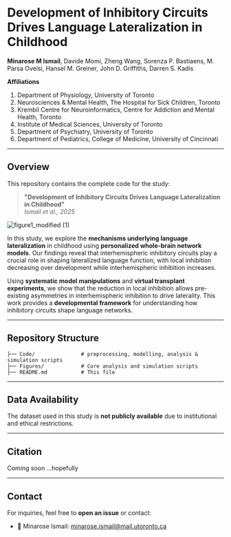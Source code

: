 # **Development of Inhibitory Circuits Drives Language Lateralization in Childhood**  
**Minarose M Ismail**, Davide Momi, Zheng Wang, Sorenza P. Bastiaens, M. Parsa Oveisi, Hansel M. Greiner, John D. Griffiths, Darren S. Kadis

**Affiliations**  
1. Department of Physiology, University of Toronto  
2. Neurosciences & Mental Health, The Hospital for Sick Children, Toronto  
3. Krembil Centre for Neuroinformatics, Centre for Addiction and Mental Health, Toronto  
4. Institute of Medical Sciences, University of Toronto  
5. Department of Psychiatry, University of Toronto  
6. Department of Pediatrics, College of Medicine, University of Cincinnati  
 
---

## **Overview**  
This repository contains the complete code for the study:  

> **"Development of Inhibitory Circuits Drives Language Lateralization in Childhood"**  
> *Ismail et al., 2025*

![figure1_modified (1)](https://github.com/user-attachments/assets/c0a3da7c-89ad-4dee-8a9c-3988d4545b3b)

In this study, we explore the **mechanisms underlying language lateralization** in childhood using **personalized whole-brain network models**. Our findings reveal that interhemispheric inhibitory circuits play a crucial role in shaping lateralized language function, with local inhibition decreasing over development while interhemispheric inhibition increases.  

Using **systematic model manipulations** and **virtual transplant experiments**, we show that the reduction in local inhibition allows pre-existing asymmetries in interhemispheric inhibition to drive laterality. This work provides a **developmental framework** for understanding how inhibitory circuits shape language networks.

---

## **Repository Structure**  
```
├── Code/               # preprocessing, modelling, analysis & simulation scripts
├── Figures/            # Core analysis and simulation scripts
├── README.md           # This file
```

---

## **Data Availability**  
The dataset used in this study is **not publicly available** due to institutional and ethical restrictions.  

---

## **Citation**  
Coming soon ...hopefully

---

## **Contact**  
For inquiries, feel free to **open an issue** or contact:  
- 📧 Minarose Ismail: [minarose.ismail@mail.utoronto.ca](mailto:minarose.ismail@mail.utoronto.ca) 
